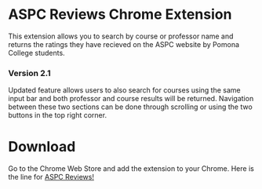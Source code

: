 # ASPC Reviews Chrome Extension 
This extension allows you to search by course or professor name and returns the ratings they have recieved on the ASPC website by Pomona College students. 

### Version 2.1
Updated feature allows users to also search for courses using the same input bar and both professor and course results will be returned. Navigation between these two sections can be done through scrolling or using the two buttons in the top right corner.

# Download 
Go to the Chrome Web Store and add the extension to your Chrome. 
Here is the line for [ASPC Reviews!](https://chrome.google.com/webstore/detail/aspc-reviews/dfmonlpnhaampencbahekbloekmcihmd)
